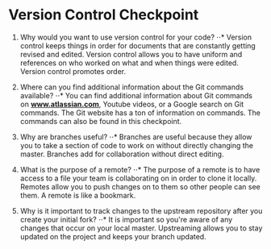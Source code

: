 # Version Control Checkpoint
1. Why would you want to use version control for your code?
 ⋅⋅* Version control keeps things in order for documents that are constantly getting revised and edited. Version control allows you to have uniform and references on who worked on what and when things were edited. Version control promotes order.

2. Where can you find additional information about the Git commands available?
⋅⋅* You can find additional information about Git commands on __www.atlassian.com__, Youtube videos, or a Google search on Git commands. The Git website has a ton of information on commands. The commands can also be found in this checkpoint.
3. Why are branches useful?
⋅⋅* Branches are useful because they allow you to take a section of code to work on without directly changing the master. Branches add for collaboration without direct editing.

4. What is the purpose of a remote?
⋅⋅* The purpose of a remote is to have access to a file your team is collaborating on in order to clone it locally. Remotes allow you to push changes on to them so other people can see them. A remote is like a bookmark.

5. Why is it important to track changes to the upstream repository after you create your initial fork?
⋅⋅* It is important so you're aware of any changes that occur on your local master. Upstreaming allows you to stay updated on the project and keeps your branch updated.
